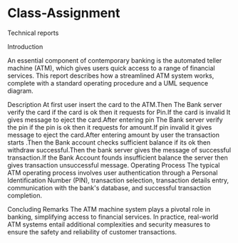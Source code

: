 # Class-Assignment
Technical reports

Introduction

An essential component of contemporary banking is the automated teller machine (ATM), which gives users quick access to a range of financial services. This report describes how a streamlined ATM system works, complete with a standard operating procedure and a UML sequence diagram.


Description
At first user insert the card to the ATM.Then The Bank server verify the card if the card is ok then it requests for Pin.If the card is invalid It gives message to eject the card.After entering pin The Bank server verify the pin if the pin is ok then it requests for amount.If pin invalid it gives message to eject the card.After entering amount by user the transaction starts .Then the Bank account checks sufficient balance if its ok then withdraw successful.Then the bank server gives the message of successful transaction.If the Bank Account founds insufficient balance the server then gives transaction unsuccessful message.
Operating Process
The typical ATM operating process involves user authentication through a Personal Identification Number (PIN), transaction selection, transaction details entry, communication with the bank's database, and successful transaction completion.

Concluding Remarks
The ATM machine system plays a pivotal role in banking, simplifying access to financial services. In practice, real-world ATM systems entail additional complexities and security measures to ensure the safety and reliability of customer transactions.

